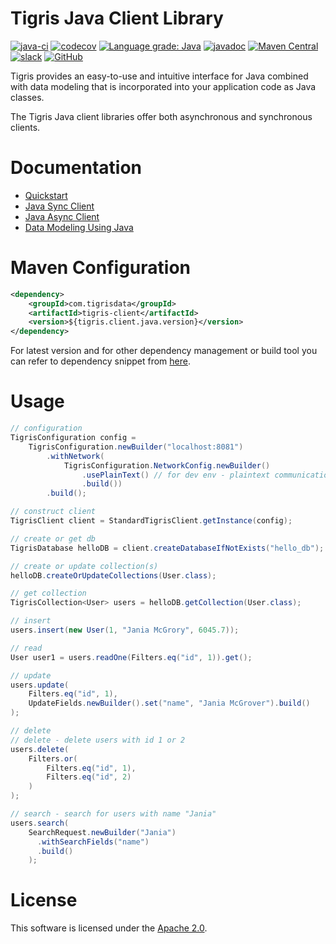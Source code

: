 # Tigris Java Client Library

[![java-ci](https://github.com/tigrisdata/tigris-client-java/actions/workflows/java-ci.yml/badge.svg?branch=main)](https://github.com/tigrisdata/tigris-client-java/actions/workflows/java-ci.yml)
[![codecov](https://codecov.io/gh/tigrisdata/tigris-client-java/branch/main/graph/badge.svg)](https://codecov.io/gh/tigrisdata/tigris-client-java)
[![Language grade: Java](https://img.shields.io/lgtm/grade/java/g/tigrisdata/tigris-client-java.svg?logo=lgtm&logoWidth=18)](https://lgtm.com/projects/g/tigrisdata/tigris-client-java/context:java)
[![javadoc](https://javadoc.io/badge2/com.tigrisdata/tigris-client/javadoc.svg)](https://javadoc.io/doc/com.tigrisdata/tigris-client)
[![Maven Central](https://img.shields.io/maven-central/v/com.tigrisdata/tigris-client-java)](https://mvnrepository.com/artifact/com.tigrisdata/tigris-client)
[![slack](https://img.shields.io/badge/slack-tigrisdata-34D058.svg?logo=slack)](https://tigrisdata.slack.com)
[![GitHub](https://img.shields.io/github/license/tigrisdata/tigris-client-java)](https://github.com/tigrisdata/tigris-client-java/blob/main/LICENSE)

Tigris provides an easy-to-use and intuitive interface for Java combined with data modeling that is incorporated into your application code as Java classes.

The Tigris Java client libraries offer both asynchronous and synchronous clients.

# Documentation
- [Quickstart](https://docs.tigrisdata.com/quickstart/with-java)
- [Java Sync Client](https://docs.tigrisdata.com/client-libraries/java/sync-client)
- [Java Async Client](https://docs.tigrisdata.com/client-libraries/java/async-client)
- [Data Modeling Using Java](https://docs.tigrisdata.com/datamodels/using-java)

# Maven Configuration

```xml
<dependency>
    <groupId>com.tigrisdata</groupId>
    <artifactId>tigris-client</artifactId>
    <version>${tigris.client.java.version}</version>
</dependency>
```

For latest version and for other dependency management or build tool you can 
refer to dependency snippet from
[here](https://mvnrepository.com/artifact/com.tigrisdata/tigris-client).

# Usage
```java
// configuration
TigrisConfiguration config =
    TigrisConfiguration.newBuilder("localhost:8081")
        .withNetwork(
            TigrisConfiguration.NetworkConfig.newBuilder()
                .usePlainText() // for dev env - plaintext communication
                .build())
        .build();

// construct client
TigrisClient client = StandardTigrisClient.getInstance(config);

// create or get db
TigrisDatabase helloDB = client.createDatabaseIfNotExists("hello_db");

// create or update collection(s)
helloDB.createOrUpdateCollections(User.class);

// get collection
TigrisCollection<User> users = helloDB.getCollection(User.class);

// insert
users.insert(new User(1, "Jania McGrory", 6045.7));

// read
User user1 = users.readOne(Filters.eq("id", 1)).get();

// update
users.update(
    Filters.eq("id", 1), 
    UpdateFields.newBuilder().set("name", "Jania McGrover").build()
);

// delete
// delete - delete users with id 1 or 2
users.delete(
    Filters.or(
        Filters.eq("id", 1), 
        Filters.eq("id", 2)
    )
);

// search - search for users with name "Jania"
users.search(
    SearchRequest.newBuilder("Jania")
      .withSearchFields("name")
      .build()
    );
```

# License

This software is licensed under the [Apache 2.0](LICENSE).
